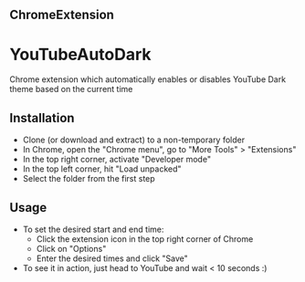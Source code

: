 ## ChromeExtension
# YouTubeAutoDark
Chrome extension which automatically enables or disables YouTube Dark theme based on the current time

## Installation
- Clone (or download and extract) to a non-temporary folder
- In Chrome, open the "Chrome menu", go to "More Tools" > "Extensions"
- In the top right corner, activate "Developer mode"
- In the top left corner, hit "Load unpacked"
- Select the folder from the first step

## Usage
- To set the desired start and end time:
    - Click the extension icon in the top right corner of Chrome
    - Click on "Options"
    - Enter the desired times and click "Save"
- To see it in action, just head to YouTube and wait < 10 seconds :)
